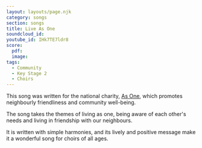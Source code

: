 ```yaml
---
layout: layouts/page.njk
category: songs
section: songs
title: Live As One
soundcloud_id:
youtube_id: IHk7TE7ldr8
score:
  pdf:
  image:
tags:
  - Community
  - Key Stage 2
  - Choirs
---
```


This song was written for the national charity, [As One](https://as-one.org/birmingham), which promotes neighbourly friendliness and community well-being. 

The song takes the themes of living as one, being aware of each other's needs and living in friendship with our neighbours.

It is written with simple harmonies, and its lively and positive message make it a wonderful song for choirs of all ages.